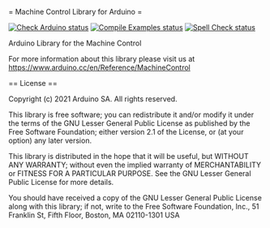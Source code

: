 = Machine Control Library for Arduino =

[![Check Arduino status](https://github.com/arduino-libraries/AutomationCarrierLibrary/actions/workflows/check-arduino.yml/badge.svg)](https://github.com/arduino-libraries/AutomationCarrierLibrary/actions/workflows/check-arduino.yml)
[![Compile Examples status](https://github.com/arduino-libraries/AutomationCarrierLibrary/actions/workflows/compile-examples.yml/badge.svg)](https://github.com/arduino-libraries/AutomationCarrierLibrary/actions/workflows/compile-examples.yml)
[![Spell Check status](https://github.com/arduino-libraries/AutomationCarrierLibrary/actions/workflows/spell-check.yml/badge.svg)](https://github.com/arduino-libraries/AutomationCarrierLibrary/actions/workflows/spell-check.yml)

Arduino Library for the Machine Control

For more information about this library please visit us at https://www.arduino.cc/en/Reference/MachineControl


== License ==

Copyright (c) 2021 Arduino SA. All rights reserved.

This library is free software; you can redistribute it and/or
modify it under the terms of the GNU Lesser General Public
License as published by the Free Software Foundation; either
version 2.1 of the License, or (at your option) any later version.

This library is distributed in the hope that it will be useful,
but WITHOUT ANY WARRANTY; without even the implied warranty of
MERCHANTABILITY or FITNESS FOR A PARTICULAR PURPOSE. See the GNU
Lesser General Public License for more details.

You should have received a copy of the GNU Lesser General Public
License along with this library; if not, write to the Free Software
Foundation, Inc., 51 Franklin St, Fifth Floor, Boston, MA 02110-1301 USA
